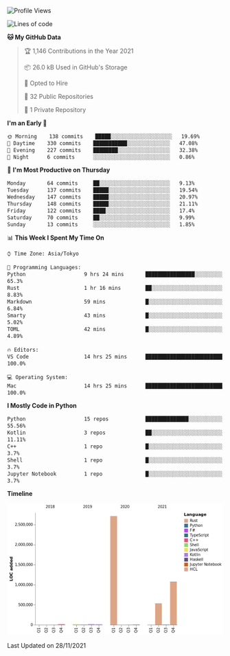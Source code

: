 <!--START_SECTION:waka-->
![Profile Views](http://img.shields.io/badge/Profile%20Views-8-blue)

![Lines of code](https://img.shields.io/badge/From%20Hello%20World%20I%27ve%20Written-4.4%20million%20lines%20of%20code-blue)

**🐱 My GitHub Data** 

> 🏆 1,146 Contributions in the Year 2021
 > 
> 📦 26.0 kB Used in GitHub's Storage 
 > 
> 💼 Opted to Hire
 > 
> 📜 32 Public Repositories 
 > 
> 🔑 1 Private Repository 
 > 
**I'm an Early 🐤** 

```text
🌞 Morning    138 commits    █████░░░░░░░░░░░░░░░░░░░░   19.69% 
🌆 Daytime    330 commits    ███████████░░░░░░░░░░░░░░   47.08% 
🌃 Evening    227 commits    ████████░░░░░░░░░░░░░░░░░   32.38% 
🌙 Night      6 commits      ░░░░░░░░░░░░░░░░░░░░░░░░░   0.86%

```
📅 **I'm Most Productive on Thursday** 

```text
Monday       64 commits     ██░░░░░░░░░░░░░░░░░░░░░░░   9.13% 
Tuesday      137 commits    █████░░░░░░░░░░░░░░░░░░░░   19.54% 
Wednesday    147 commits    █████░░░░░░░░░░░░░░░░░░░░   20.97% 
Thursday     148 commits    █████░░░░░░░░░░░░░░░░░░░░   21.11% 
Friday       122 commits    ████░░░░░░░░░░░░░░░░░░░░░   17.4% 
Saturday     70 commits     ██░░░░░░░░░░░░░░░░░░░░░░░   9.99% 
Sunday       13 commits     ░░░░░░░░░░░░░░░░░░░░░░░░░   1.85%

```


📊 **This Week I Spent My Time On** 

```text
⌚︎ Time Zone: Asia/Tokyo

💬 Programming Languages: 
Python                   9 hrs 24 mins       ████████████████░░░░░░░░░   65.3% 
Rust                     1 hr 16 mins        ██░░░░░░░░░░░░░░░░░░░░░░░   8.83% 
Markdown                 59 mins             █░░░░░░░░░░░░░░░░░░░░░░░░   6.84% 
Smarty                   43 mins             █░░░░░░░░░░░░░░░░░░░░░░░░   5.02% 
TOML                     42 mins             █░░░░░░░░░░░░░░░░░░░░░░░░   4.89%

🔥 Editors: 
VS Code                  14 hrs 25 mins      █████████████████████████   100.0%

💻 Operating System: 
Mac                      14 hrs 25 mins      █████████████████████████   100.0%

```

**I Mostly Code in Python** 

```text
Python                   15 repos            ██████████████░░░░░░░░░░░   55.56% 
Kotlin                   3 repos             ██░░░░░░░░░░░░░░░░░░░░░░░   11.11% 
C++                      1 repo              █░░░░░░░░░░░░░░░░░░░░░░░░   3.7% 
Shell                    1 repo              █░░░░░░░░░░░░░░░░░░░░░░░░   3.7% 
Jupyter Notebook         1 repo              █░░░░░░░░░░░░░░░░░░░░░░░░   3.7%

```


**Timeline**

![Chart not found](https://raw.githubusercontent.com/kitagawa-hr/kitagawa-hr/main/charts/bar_graph.png) 


 Last Updated on 28/11/2021
<!--END_SECTION:waka-->
